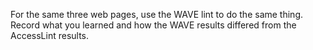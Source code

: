 For the same three web pages, use the WAVE lint to do the same thing. Record what you learned and how the WAVE results differed from the AccessLint results.
